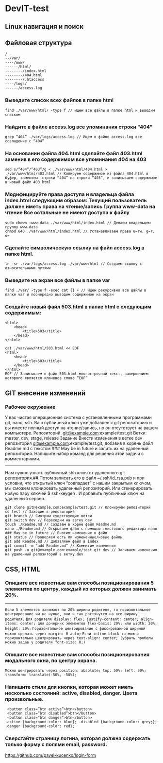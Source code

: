 # DevIT-test
## Linux навигация и поиск
## Файловая структура
```
/
--/var/
----/www/
------/html/
--------/index.html
--------/404.html
--------/.htaccess
----/logs/
------/access.log
```

### Выведите список всех файлов в папке html
```
find ./var/www/html/ -type f // Ищем все файлы в папке html и выводим списком
```
### Найдите в файле access.log все упоминания строки "404"
```
grep “404” ./var/logs/access.log // Ищем в файле access.log все совпадение с “404”
```

### На основании файла 404.html сделайте файл 403.html заменив в его содержимом все упоминания 404 на 403
```
sed s/”404”/”403”/g < ./var/www/html/404.html > ./var/www/html/403.html // Копируем содержимое из файла 404.html в буфер, заменяем  строки “404” на строки “403”, и записываем содержимое в новый файл 403.html
```

### Модифицируйте права доступа и владельца файла index.html следующим образом: Текущий пользователь должен иметь права на чтение/запись Группа www-data на чтение Все остальные не имеют доступа к файлу
```
sudo chown :www-data ./var/www/html/index.html // Делаем владельцем группу www-data
chmod 640 ./var/www/html/index.html // Устанавливаем права u=rw, g=r, o=
```

### Сделайте символическую ссылку на файл access.log в папке html.
```
ln -sr ./var/logs/access.log ./var/www/html // Создаем ссылку с относительными путями
```

### Выведите на экран все файлы в папке var
```
find ./var/ -type f -exec cat {} + // Ищем рекурсивно все файлы в папке var и поочередно выводим содержимое на экран
```

### Создайте новый файл 503.html в папке html с следующим содержимым:
```
<html>
    <head>
        <title>503</title>
    </head>
</html>
```
```
cat ./var/www/html/503.html << EOF
<html>
    <head>
        <title>503</title>
    </head>
</html>
EOF // Записываем в файл 503.html многострочный текст, завершением которого является ключевое слово “EOF”
```
## GIT внесение изменений
### Рабочее окружение
У вас чистая операционная система с установленными программами git, nano, ssh. Ваш публичный ключ уже добавлен к git репозиторию и вы имеете полный доступ на чтение/запись, но он отсутствует на вашем компьютере. Репозиторий: git@example.com:example/test.git Ветки: master, dev, stage, release
Задание
Внести изменения в ветке dev репозитория git@example.com:example/test.git, добавив в корень файл Readme.md с текстом ### May be in future и залить их на удаленный репозиторий. Напишите набор команд для решения этой задачи с комментариями.

---
 
Нам нужно узнать публичный shh ключ от удаленного git репозитория.##
Потом записать его в файл ~/.ssh/id_rsa.pub и при условии, что открытый ключ “совпадает” с нашим закрытым ключом, мы сможем клонировать удаленный репозиторий.
Или сгенерировать новую пару ключей $ ssh-keygen . И добавить публичный ключ на удаленный сервер.

```
git clone git@example.com:example/test.git // Клонируем репозиторий
cd test // Заходим в репозиторий
git branch // Смотрим существующие ветки
git switch dev // Переходим на ветку dev
touch ./Readme.md // Создаем в корне файл Readme.md
nano ./Readme.md // Открываем файл с помощью текстового редактора nano
### May be in future // Вносим изменение в файл
git status // Проверяем есть ли измененные/новые файлы
git add Readme.md // Добавляем файл в index
git commit -m “add Readme.md” // Коммитим изменения
git push -u git@example.com:example/test.git dev // Заливаем изменения на удаленный репозиторий в ветку dev
```

## CSS, HTML
### Опишите все известные вам способы позиционирования 5 элементов по центру, каждый из которых должен занимать 20%.
--- 
`Если 5 элементов занимают по 20% ширины родителя, то горизонтальное центрирование им не нужно, они и так растянутся на всю ширину родителя.`
`Для родителя display: flex; justify-content: center; align-items: center; для дочерних элементов flex-basis: 20%; или width: 20%; height: 20%;`
`Горизонтальное центрирование с фиксированной шириной можно сделать через margin: 0 auto;`
`Если inline-block то можно горизонтально центрировать через text-align: center; (убрать пробелы можно задав у родителя font-size: 0;)`
 
 
### Опишите все известные вам способы позиционирования модального окна, по центру экрана.
 
`Можно центрировать через position: absolute; top: 50%; left: 50%; transform: translate(-50%, -50%);`
 
### Напишите стили для кнопки, которая может иметь несколько состояний: active, disabled, danger. Цвета произвольные.
 ```
  <button class=”btn active”>btn</button>
  <button class=”btn disabled”>btn</button>
  <button class=”btn danger”>btn</button>
.active {background-color: blue}; .disabled {background-color: grey;}; .danger {background-color: red};
```
 
### Сверстайте страницу логина, которая должна содержать только форму с полями email, password.
 
   https://github.com/pavel-kucenko/login-form
